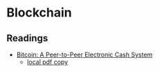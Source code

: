 # Blockchain

## Readings

- [Bitcoin: A Peer-to-Peer Electronic Cash System](https://bitcoin.org/bitcoin.pdf)
  - [local pdf copy](./readings/bitcoin.pdf)
